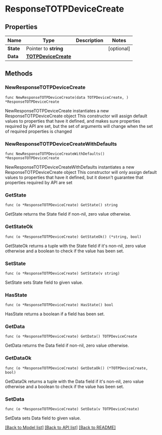 # ResponseTOTPDeviceCreate

## Properties

Name | Type | Description | Notes
------------ | ------------- | ------------- | -------------
**State** | Pointer to **string** |  | [optional] 
**Data** | [**TOTPDeviceCreate**](TOTPDeviceCreate.md) |  | 

## Methods

### NewResponseTOTPDeviceCreate

`func NewResponseTOTPDeviceCreate(data TOTPDeviceCreate, ) *ResponseTOTPDeviceCreate`

NewResponseTOTPDeviceCreate instantiates a new ResponseTOTPDeviceCreate object
This constructor will assign default values to properties that have it defined,
and makes sure properties required by API are set, but the set of arguments
will change when the set of required properties is changed

### NewResponseTOTPDeviceCreateWithDefaults

`func NewResponseTOTPDeviceCreateWithDefaults() *ResponseTOTPDeviceCreate`

NewResponseTOTPDeviceCreateWithDefaults instantiates a new ResponseTOTPDeviceCreate object
This constructor will only assign default values to properties that have it defined,
but it doesn't guarantee that properties required by API are set

### GetState

`func (o *ResponseTOTPDeviceCreate) GetState() string`

GetState returns the State field if non-nil, zero value otherwise.

### GetStateOk

`func (o *ResponseTOTPDeviceCreate) GetStateOk() (*string, bool)`

GetStateOk returns a tuple with the State field if it's non-nil, zero value otherwise
and a boolean to check if the value has been set.

### SetState

`func (o *ResponseTOTPDeviceCreate) SetState(v string)`

SetState sets State field to given value.

### HasState

`func (o *ResponseTOTPDeviceCreate) HasState() bool`

HasState returns a boolean if a field has been set.

### GetData

`func (o *ResponseTOTPDeviceCreate) GetData() TOTPDeviceCreate`

GetData returns the Data field if non-nil, zero value otherwise.

### GetDataOk

`func (o *ResponseTOTPDeviceCreate) GetDataOk() (*TOTPDeviceCreate, bool)`

GetDataOk returns a tuple with the Data field if it's non-nil, zero value otherwise
and a boolean to check if the value has been set.

### SetData

`func (o *ResponseTOTPDeviceCreate) SetData(v TOTPDeviceCreate)`

SetData sets Data field to given value.



[[Back to Model list]](../README.md#documentation-for-models) [[Back to API list]](../README.md#documentation-for-api-endpoints) [[Back to README]](../README.md)



